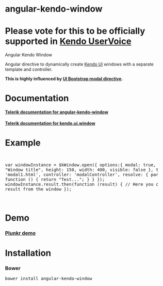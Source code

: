 <h1>angular-kendo-window</h1>
<h1><b>Please vote for this to be officially supported in <a target='_blank' href='http://kendoui-feedback.telerik.com/forums/127393-telerik-kendo-ui-feedback/suggestions/11299620-angular-and-kendo-window'>Kendo UserVoice</a></b></h1>
Angular Kendo Window

Angular directive to dynamically create <a target='_blank' href='http://kendoui.com'>Kendo UI</a> windows with a separate template and controller.

<b>This is highly influenced by <a target='_blank' href='http://angular-ui.github.io/bootstrap/#/modal'>UI Bootstrap modal directive</a>.</b>

<h1>Documentation</h1>
<h4><a targwet='_blank' href='http://docs.telerik.com/kendo-ui/AngularJS/how-to/window-service'>Telerik documentation for angular-kendo-window</a></h4>
<h4><a target='_blank' href='http://docs.telerik.com/kendo-ui/api/javascript/ui/window'>Telerik documentation for kendo.ui.window</a></h4>


<h1>Example</h1>
<pre>
 
   var windowInstance = $kWindow.open({
                       options:{
                         modal: true,
                         title: "Window title",
                         height: 150,
                         width: 400,
                         visible: false
                       },
                        templateUrl: 'modal1.html',
                        controller: 'modalController',
                        resolve: {
                            parameter1: function () {
                                return "Test...";
                            }
                        }
                    });
                    windowInstance.result.then(function (result) {
                        // Here you can get result from the window
                    });
 
</pre>
<h1>Demo</h1>

<h3>
<a target='_blank' href='http://plnkr.co/edit/NILoTF5yVdneHRqQbzdm?p=preview'>Plunkr demo</a>
</h3>

<h1>Installation</h1>
<h3>Bower</h3>
<pre>bower install angular-kendo-window</pre>
